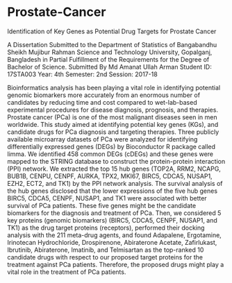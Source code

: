 # Prostate-Cancer
Identification of Key Genes as Potential Drug Targets for Prostate Cancer

A Dissertation Submitted to the Department of Statistics of Bangabandhu Sheikh Mujibur Rahman Science and Technology University, Gopalganj, Bangladesh in Partial Fulfillment of the Requirements for the Degree of Bachelor of Science.
Submitted By
Md Amanat Ullah Arman
Student ID: 17STA003
Year: 4th
Semester: 2nd
Session: 2017-18

Bioinformatics analysis has been playing a vital role in identifying potential genomic biomarkers more accurately from an enormous number of candidates by reducing time and cost compared to wet-lab-based experimental procedures for disease diagnosis, prognosis, and therapies. Prostate cancer (PCa) is one of the most malignant diseases seen in men worldwide. This study aimed at identifying potential key genes (KGs), and candidate drugs for PCa diagnosis and targeting therapies. Three publicly available microarray datasets of PCa were analyzed for identifying differentially expressed genes (DEGs) by Bioconductor R package called limma. We identified 458 common DEGs (cDEGs) and these genes were mapped to the STRING database to construct the protein-protein interaction (PPI) network. We extracted the top 15 hub genes (TOP2A, RRM2, NCAPG, BUB1B, CENPU, CENPF, AURKA, TPX2, MKI67, BIRC5, CDCA5, NUSAP1, EZH2, ECT2, and TK1) by the PPI network analysis. The survival analysis of the hub genes disclosed that the lower expressions of the five hub genes BIRC5, CDCA5, CENPF, NUSAP1, and TK1 were associated with better survival of PCa patients. These five genes might be the candidate biomarkers for the diagnosis and treatment of PCa. Then, we considered 5 key proteins (genomic biomarkers) (BIRC5, CDCA5, CENPF, NUSAP1, and TK1) as the drug target proteins (receptors), performed their docking analysis with the 211 meta-drug agents, and found Adapalene, Ergotamine, Irinotecan Hydrochloride, Drospirenone, Abiraterone Acetate, Zafirlukast, Ibrutinib, Abiraterone, Imatinib, and Telmisartan as the top-ranked 10 candidate drugs with respect to our proposed target proteins for the treatment against PCa patients. Therefore, the proposed drugs might play a vital role in the treatment of PCa patients.


